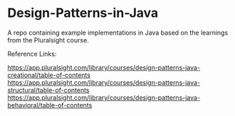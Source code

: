 # Design-Patterns-in-Java
A repo containing example implementations in Java based on the learnings from the Pluralsight course.

Reference Links:

https://app.pluralsight.com/library/courses/design-patterns-java-creational/table-of-contents
https://app.pluralsight.com/library/courses/design-patterns-java-structural/table-of-contents
https://app.pluralsight.com/library/courses/design-patterns-java-behavioral/table-of-contents
